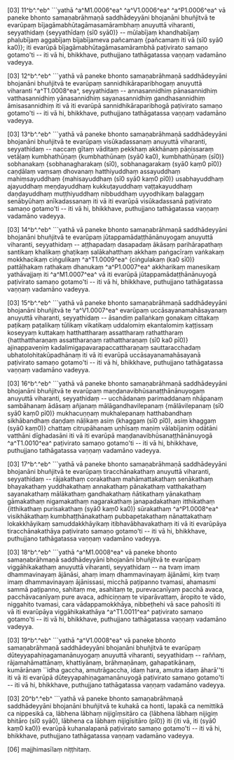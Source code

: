 [03] 11^b^.^eb^ ```yathā ^a^M1.0006^ea^ ^a^V1.0006^ea^ ^a^P1.0006^ea^ vā paneke bhonto samaṇabrāhmaṇā  saddhādeyyāni bhojanāni bhuñjitvā te evarūpaṃ  bījagāmabhūtagāmasamārambhaṃ anuyuttā viharanti, seyyathidaṃ {seyyathīdaṃ (sī0  syā0)} -- mūlabījaṃ  khandhabījaṃ phaḷubījaṃ aggabījaṃ bījabījameva pañcamaṃ {pañcamaṃ iti vā (sī0  syā0 ka0)}; iti evarūpā  bījagāmabhūtagāmasamārambhā paṭivirato samaṇo gotamo'ti -- iti vā  hi, bhikkhave, puthujjano tathāgatassa vaṇṇaṃ vadamāno vadeyya.

[03] 12^b^.^eb^ ```yathā vā paneke bhonto samaṇabrāhmaṇā  saddhādeyyāni bhojanāni bhuñjitvā te evarūpaṃ sannidhikāraparibhogaṃ  anuyuttā viharanti ^a^T1.0008^ea^, seyyathidaṃ -- annasannidhiṃ pānasannidhiṃ  vatthasannidhiṃ yānasannidhiṃ sayanasannidhiṃ gandhasannidhiṃ āmisasannidhiṃ  iti vā iti evarūpā sannidhikāraparibhogā paṭivirato samaṇo  gotamo'ti -- iti vā hi, bhikkhave, puthujjano tathāgatassa vaṇṇaṃ  vadamāno vadeyya.

[03] 13^b^.^eb^ ```yathā vā paneke bhonto samaṇabrāhmaṇā  saddhādeyyāni bhojanāni bhuñjitvā te evarūpaṃ visūkadassanaṃ anuyuttā  viharanti, seyyathidaṃ -- naccaṃ gītaṃ vāditaṃ pekkhaṃ akkhānaṃ  pāṇissaraṃ vetāḷaṃ kumbhathūṇaṃ {kumbhathūnaṃ (syā0 ka0), kumbhathūṇaṃ (sī0)} sobhanakaṃ  {sobhanagharakaṃ (sī0), sobhanagarakaṃ (syā0 kaṃ0 pī0)} caṇḍālaṃ vaṃsaṃ dhovanaṃ hatthiyuddhaṃ  assayuddhaṃ mahiṃsayuddhaṃ {mahisayuddhaṃ (sī0 syā0 kaṃ0 pī0)} usabhayuddhaṃ ajayuddhaṃ meṇḍayuddhaṃ kukkuṭayuddhaṃ  vaṭṭakayuddhaṃ daṇḍayuddhaṃ muṭṭhiyuddhaṃ nibbuddhaṃ uyyodhikaṃ balaggaṃ senābyūhaṃ  anīkadassanaṃ iti vā iti evarūpā visūkadassanā paṭivirato  samaṇo gotamo'ti -- iti vā hi, bhikkhave, puthujjano tathāgatassa  vaṇṇaṃ vadamāno vadeyya.

[03] 14^b^.^eb^ ```yathā vā paneke bhonto samaṇabrāhmaṇā  saddhādeyyāni bhojanāni bhuñjitvā te evarūpaṃ jūtappamādaṭṭhānānuyogaṃ  anuyuttā viharanti, seyyathidaṃ -- aṭṭhapadaṃ dasapadaṃ ākāsaṃ parihārapathaṃ  santikaṃ khalikaṃ ghaṭikaṃ salākahatthaṃ akkhaṃ paṅgacīraṃ vaṅkakaṃ  mokkhacikaṃ ciṅgulikaṃ ^a^T1.0009^ea^ {ciṅgulakaṃ (ka0 sī0)} pattāḷhakaṃ rathakaṃ dhanukaṃ ^a^P1.0007^ea^   akkharikaṃ manesikaṃ yathāvajjaṃ iti ^a^M1.0007^ea^ vā iti evarūpā jūtappamādaṭṭhānānuyogā   paṭivirato samaṇo gotamo'ti -- iti vā hi, bhikkhave, puthujjano tathāgatassa  vaṇṇaṃ vadamāno vadeyya.

[03] 15^b^.^eb^ ```yathā vā paneke bhonto samaṇabrāhmaṇā  saddhādeyyāni bhojanāni bhuñjitvā te ^a^V1.0007^ea^ evarūpaṃ uccāsayanamahāsayanaṃ  anuyuttā viharanti, seyyathidaṃ -- āsandiṃ pallaṅkaṃ gonakaṃ cittakaṃ  paṭikaṃ paṭalikaṃ tūlikaṃ vikatikaṃ uddalomiṃ ekantalomiṃ kaṭṭissaṃ  koseyyaṃ kuttakaṃ hatthattharaṃ assattharaṃ rathattharaṃ {hatthattharaṇaṃ assattharaṇaṃ rathattharaṇaṃ  (sī0 ka0 pī0)} ajinappaveṇiṃ  kadalimigapavarapaccattharaṇaṃ sauttaracchadaṃ ubhatolohitakūpadhānaṃ iti vā  iti evarūpā uccāsayanamahāsayanā paṭivirato samaṇo gotamo'ti --  iti vā hi, bhikkhave, puthujjano tathāgatassa vaṇṇaṃ vadamāno vadeyya.

[03] 16^b^.^eb^ ```yathā vā paneke bhonto samaṇabrāhmaṇā  saddhādeyyāni bhojanāni bhuñjitvā te evarūpaṃ  maṇḍanavibhūsanaṭṭhānānuyogaṃ anuyuttā viharanti, seyyathidaṃ -- ucchādanaṃ  parimaddanaṃ nhāpanaṃ sambāhanaṃ ādāsaṃ añjanaṃ mālāgandhavilepanaṃ {mālāvilepanaṃ  (sī0 syā0 kaṃ0 pī0)}  mukhacuṇṇaṃ mukhalepanaṃ hatthabandhaṃ sikhābandhaṃ daṇḍaṃ nāḷikaṃ asiṃ {khaggaṃ (sī0  pī0), asiṃ khaggaṃ (syā0 kaṃ0)} chattaṃ  citrupāhanaṃ uṇhīsaṃ maṇiṃ vālabījaniṃ odātāni vatthāni dīghadasāni  iti vā iti evarūpā maṇḍanavibhūsanaṭṭhānānuyogā ^a^T1.0010^ea^ paṭivirato samaṇo  gotamo'ti -- iti vā hi, bhikkhave, puthujjano tathāgatassa vaṇṇaṃ  vadamāno vadeyya.

[03] 17^b^.^eb^ ```yathā vā paneke bhonto samaṇabrāhmaṇā  saddhādeyyāni bhojanāni bhuñjitvā te evarūpaṃ tiracchānakathaṃ anuyuttā  viharanti, seyyathidaṃ -- rājakathaṃ corakathaṃ mahāmattakathaṃ senākathaṃ  bhayakathaṃ yuddhakathaṃ annakathaṃ pānakathaṃ vatthakathaṃ sayanakathaṃ mālākathaṃ  gandhakathaṃ ñātikathaṃ yānakathaṃ gāmakathaṃ nigamakathaṃ nagarakathaṃ janapadakathaṃ  itthikathaṃ {itthikathaṃ purisakathaṃ (syā0 kaṃ0 ka0)} sūrakathaṃ ^a^P1.0008^ea^ visikhākathaṃ kumbhaṭṭhānakathaṃ pubbapetakathaṃ nānattakathaṃ  lokakkhāyikaṃ samuddakkhāyikaṃ itibhavābhavakathaṃ iti vā iti  evarūpāya tiracchānakathāya paṭivirato samaṇo gotamo'ti -- iti  vā hi, bhikkhave, puthujjano tathāgatassa vaṇṇaṃ vadamāno vadeyya.

[03] 18^b^.^eb^ ```yathā ^a^M1.0008^ea^ vā paneke bhonto samaṇabrāhmaṇā  saddhādeyyāni bhojanāni bhuñjitvā te evarūpaṃ viggāhikakathaṃ anuyuttā  viharanti, seyyathidaṃ -- na tvaṃ imaṃ dhammavinayaṃ ājānāsi, ahaṃ  imaṃ dhammavinayaṃ ājānāmi, kiṃ tvaṃ imaṃ dhammavinayaṃ ājānissasi,  micchā paṭipanno tvamasi, ahamasmi sammā paṭipanno, sahitaṃ me,  asahitaṃ te, purevacanīyaṃ pacchā avaca, pacchāvacanīyaṃ pure avaca,  adhiciṇṇaṃ te viparāvattaṃ, āropito te vādo, niggahito tvamasi,  cara vādappamokkhāya, nibbeṭhehi vā sace pahosīti iti vā iti  evarūpāya viggāhikakathāya ^a^T1.0011^ea^ paṭivirato samaṇo gotamo'ti -- iti  vā hi, bhikkhave, puthujjano tathāgatassa vaṇṇaṃ vadamāno vadeyya.

[03] 19^b^.^eb^ ```yathā ^a^V1.0008^ea^ vā paneke bhonto samaṇabrāhmaṇā  saddhādeyyāni bhojanāni bhuñjitvā te evarūpaṃ dūteyyapahiṇagamanānuyogaṃ  anuyuttā viharanti, seyyathidaṃ -- raññaṃ, rājamahāmattānaṃ, khattiyānaṃ,  brāhmaṇānaṃ, gahapatikānaṃ, kumārānaṃ ``idha gaccha, amutrāgaccha, idaṃ hara,  amutra idaṃ āharā''ti iti vā iti evarūpā  dūteyyapahiṇagamanānuyogā paṭivirato samaṇo gotamo'ti -- iti vā  hi, bhikkhave, puthujjano tathāgatassa vaṇṇaṃ vadamāno vadeyya.

[03] 20^b^.^eb^ ```yathā vā paneke bhonto samaṇabrāhmaṇā  saddhādeyyāni bhojanāni bhuñjitvā te kuhakā ca honti, lapakā ca  nemittikā ca nippesikā ca, lābhena lābhaṃ nijigīṃsitāro ca {lābhena lābhaṃ  nijigiṃ bhitāro (sī0 syā0), lābhena ca lābhaṃ nijigīsitāro  (pī0)} iti {iti vā, iti (syā0 kaṃ0 ka0)}  evarūpā kuhanalapanā paṭivirato samaṇo gotamo'ti -- iti vā hi,  bhikkhave, puthujjano tathāgatassa vaṇṇaṃ vadamāno vadeyya.

[06] majjhimasīlaṃ niṭṭhitaṃ.
